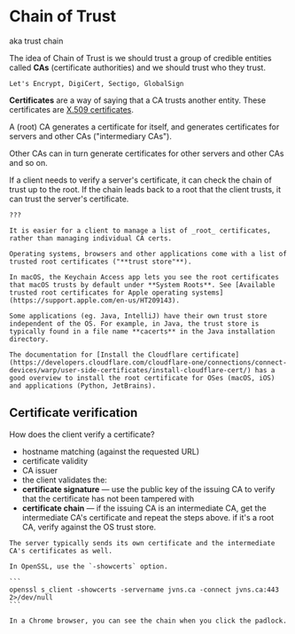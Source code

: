 # Chain of Trust

aka trust chain

The idea of Chain of Trust is we should trust a group of credible entities called **CAs** (certificate authorities) and we should trust who they trust.

~~~admonish example title="Examples of CAs"
Let's Encrypt, DigiCert, Sectigo, GlobalSign
~~~

**Certificates** are a way of saying that a CA trusts another entity. These certificates are [X.509 certificates](https://remykarem.github.io/books/cryptography-book/asn1-schemas/x509.html).

A (root) CA generates a certificate for itself, and generates certificates for servers and other CAs ("intermediary CAs").

Other CAs can in turn generate certificates for other servers and other CAs and so on.

If a client needs to verify a server's certificate, it can check the chain of trust up to the root. If the chain leads back to a root that the client trusts, it can trust the server's certificate.

~~~admonish note title="Self-signed cert"
???
~~~

```admonish tip title="Clients only need to store root certificates"
It is easier for a client to manage a list of _root_ certificates, rather than managing individual CA certs.
```

```admonish info title="Trust store"
Operating systems, browsers and other applications come with a list of trusted root certificates ("**trust store"**).

In macOS, the Keychain Access app lets you see the root certificates that macOS trusts by default under **System Roots**. See [Available trusted root certificates for Apple operating systems](https://support.apple.com/en-us/HT209143).

Some applications (eg. Java, IntelliJ) have their own trust store independent of the OS. For example, in Java, the trust store is typically found in a file name **cacerts** in the Java installation directory.
```

```admonish question title="How to add root certificates to trust store?"
The documentation for [Install the Cloudflare certificate](https://developers.cloudflare.com/cloudflare-one/connections/connect-devices/warp/user-side-certificates/install-cloudflare-cert/) has a good overview to install the root certificate for OSes (macOS, iOS) and applications (Python, JetBrains).
```

## Certificate verification

How does the client verify a certificate?

* hostname matching (against the requested URL)
* certificate validity
* CA issuer
* the client validates the:
* **certificate signature** — use the public key of the issuing CA to verify that the certificate has not been tampered with
* **certificate chain** — if the issuing CA is an intermediate CA, get the intermediate CA's certificate and repeat the steps above. if it's a root CA, verify against the OS trust store.

~~~admonish question title="How to show certificates of intermediate CAs?"
The server typically sends its own certificate and the intermediate CA's certificates as well. 

In OpenSSL, use the `-showcerts` option.

```
openssl s_client -showcerts -servername jvns.ca -connect jvns.ca:443 2>/dev/null
```

In a Chrome browser, you can see the chain when you click the padlock.
~~~
